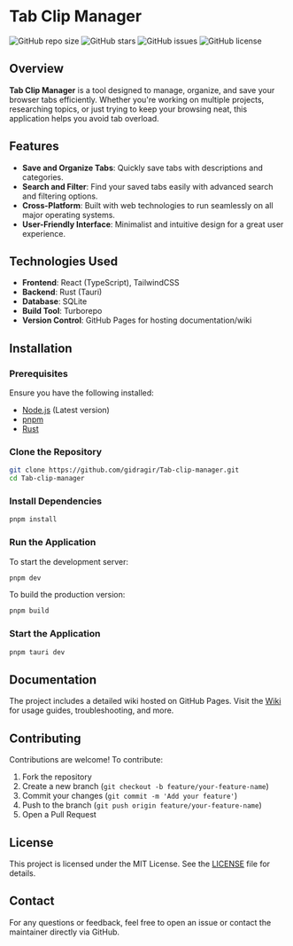 # Tab Clip Manager

![GitHub repo size](https://img.shields.io/github/repo-size/gidragir/Tab-clip-manager)
![GitHub stars](https://img.shields.io/github/stars/gidragir/Tab-clip-manager?style=social)
![GitHub issues](https://img.shields.io/github/issues/gidragir/Tab-clip-manager)
![GitHub license](https://img.shields.io/github/license/gidragir/Tab-clip-manager)

## Overview

**Tab Clip Manager** is a tool designed to manage, organize, and save your browser tabs efficiently. Whether you're working on multiple projects, researching topics, or just trying to keep your browsing neat, this application helps you avoid tab overload.

## Features

- **Save and Organize Tabs**: Quickly save tabs with descriptions and categories.
- **Search and Filter**: Find your saved tabs easily with advanced search and filtering options.
- **Cross-Platform**: Built with web technologies to run seamlessly on all major operating systems.
- **User-Friendly Interface**: Minimalist and intuitive design for a great user experience.

## Technologies Used

- **Frontend**: React (TypeScript), TailwindCSS
- **Backend**: Rust (Tauri)
- **Database**: SQLite
- **Build Tool**: Turborepo
- **Version Control**: GitHub Pages for hosting documentation/wiki

## Installation

### Prerequisites

Ensure you have the following installed:

- [Node.js](https://nodejs.org/) (Latest version)
- [pnpm](https://pnpm.io/)
- [Rust](https://www.rust-lang.org/)

### Clone the Repository

```bash
git clone https://github.com/gidragir/Tab-clip-manager.git
cd Tab-clip-manager
```

### Install Dependencies

```bash
pnpm install
```

### Run the Application

To start the development server:

```bash
pnpm dev
```

To build the production version:

```bash
pnpm build
```

### Start the Application

```bash
pnpm tauri dev
```

## Documentation

The project includes a detailed wiki hosted on GitHub Pages. Visit the [Wiki](https://github.com/gidragir/Tab-clip-manager/wiki) for usage guides, troubleshooting, and more.

## Contributing

Contributions are welcome! To contribute:

1. Fork the repository
2. Create a new branch (`git checkout -b feature/your-feature-name`)
3. Commit your changes (`git commit -m 'Add your feature'`)
4. Push to the branch (`git push origin feature/your-feature-name`)
5. Open a Pull Request

## License

This project is licensed under the MIT License. See the [LICENSE](LICENSE) file for details.

## Contact

For any questions or feedback, feel free to open an issue or contact the maintainer directly via GitHub.
